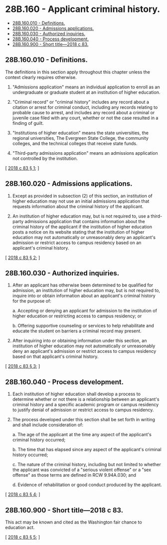 # 28B.160 - Applicant criminal history.
* [28B.160.010 - Definitions.](#28b160010---definitions)
* [28B.160.020 - Admissions applications.](#28b160020---admissions-applications)
* [28B.160.030 - Authorized inquiries.](#28b160030---authorized-inquiries)
* [28B.160.040 - Process development.](#28b160040---process-development)
* [28B.160.900 - Short title—2018 c 83.](#28b160900---short-title2018-c-83)
## 28B.160.010 - Definitions.
The definitions in this section apply throughout this chapter unless the context clearly requires otherwise.

1. "Admissions application" means an individual application to enroll as an undergraduate or graduate student at an institution of higher education.

2. "Criminal record" or "criminal history" includes any record about a citation or arrest for criminal conduct, including any records relating to probable cause to arrest, and includes any record about a criminal or juvenile case filed with any court, whether or not the case resulted in a finding of guilt.

3. "Institutions of higher education" means the state universities, the regional universities, The Evergreen State College, the community colleges, and the technical colleges that receive state funds.

4. "Third-party admissions application" means an admissions application not controlled by the institution.

\[ [2018 c 83 § 1](http://lawfilesext.leg.wa.gov/biennium/2017-18/Pdf/Bills/Session%20Laws/Senate/6582.SL.pdf?cite=2018%20c%2083%20§%201); \]

## 28B.160.020 - Admissions applications.
1. Except as provided in subsection (2) of this section, an institution of higher education may not use an initial admissions application that requests information about the criminal history of the applicant.

2. An institution of higher education may, but is not required to, use a third-party admissions application that contains information about the criminal history of the applicant if the institution of higher education posts a notice on its website stating that the institution of higher education may not automatically or unreasonably deny an applicant's admission or restrict access to campus residency based on an applicant's criminal history.

\[ [2018 c 83 § 2](http://lawfilesext.leg.wa.gov/biennium/2017-18/Pdf/Bills/Session%20Laws/Senate/6582.SL.pdf?cite=2018%20c%2083%20§%202); \]

## 28B.160.030 - Authorized inquiries.
1. After an applicant has otherwise been determined to be qualified for admission, an institution of higher education may, but is not required to, inquire into or obtain information about an applicant's criminal history for the purpose of:

    a.  Accepting or denying an applicant for admission to the institution of higher education or restricting access to campus residency; or

    b.  Offering supportive counseling or services to help rehabilitate and educate the student on barriers a criminal record may present.

2. After inquiring into or obtaining information under this section, an institution of higher education may not automatically or unreasonably deny an applicant's admission or restrict access to campus residency based on that applicant's criminal history.

\[ [2018 c 83 § 3](http://lawfilesext.leg.wa.gov/biennium/2017-18/Pdf/Bills/Session%20Laws/Senate/6582.SL.pdf?cite=2018%20c%2083%20§%203); \]

## 28B.160.040 - Process development.
1. Each institution of higher education shall develop a process to determine whether or not there is a relationship between an applicant's criminal history and a specific academic program or campus residency to justify denial of admission or restrict access to campus residency.

2. The process developed under this section shall be set forth in writing and shall include consideration of:

    a.  The age of the applicant at the time any aspect of the applicant's criminal history occurred;

    b.  The time that has elapsed since any aspect of the applicant's criminal history occurred;

    c.  The nature of the criminal history, including but not limited to whether the applicant was convicted of a "serious violent offense" or a "sex offense" as those terms are defined in RCW 9.94A.030; and

    d.  Evidence of rehabilitation or good conduct produced by the applicant.

\[ [2018 c 83 § 4](http://lawfilesext.leg.wa.gov/biennium/2017-18/Pdf/Bills/Session%20Laws/Senate/6582.SL.pdf?cite=2018%20c%2083%20§%204); \]

## 28B.160.900 - Short title—2018 c 83.
This act may be known and cited as the Washington fair chance to education act.

\[ [2018 c 83 § 5](http://lawfilesext.leg.wa.gov/biennium/2017-18/Pdf/Bills/Session%20Laws/Senate/6582.SL.pdf?cite=2018%20c%2083%20§%205); \]

